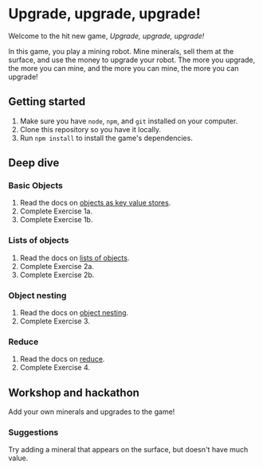 # Upgrade, upgrade, upgrade!

Welcome to the hit new game, _Upgrade, upgrade, upgrade!_

In this game, you play a mining robot. Mine minerals, sell them at the surface, and use the money to upgrade your robot. The more you upgrade, the more you can mine, and the more you can mine, the more you can upgrade!

## Getting started

1. Make sure you have `node`, `npm`, and `git` installed on your computer.
2. Clone this repository so you have it locally.
3. Run `npm install` to install the game's dependencies.

## Deep dive

### Basic Objects

1. Read the docs on [objects as key value stores]().
2. Complete Exercise 1a.
3. Complete Exercise 1b.

### Lists of objects

1. Read the docs on [lists of objects]().
2. Complete Exercise 2a.
3. Complete Exercise 2b.

### Object nesting

1. Read the docs on [object nesting]().
2. Complete Exercise 3.

### Reduce

1. Read the docs on [reduce]().
2. Complete Exercise 4.

## Workshop and hackathon

Add your own minerals and upgrades to the game!

### Suggestions

Try adding a mineral that appears on the surface, but doesn't have much value.
